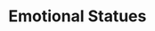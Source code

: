 # Emotional Statues

<div>

<figure><img src="../../../.gitbook/assets/landscape_technical_drawing_atlas_of_different_human_e_20 3.jpg" alt=""><figcaption></figcaption></figure>

 

<figure><img src="../../../.gitbook/assets/landscape_technical_drawing_atlas_representing_differe_00 5.jpg" alt=""><figcaption></figcaption></figure>

 

<figure><img src="../../../.gitbook/assets/landscape_technical_drawing_atlas_of_different_human_e_30.jpg" alt=""><figcaption></figcaption></figure>

 

<figure><img src="../../../.gitbook/assets/landscape_technical_drawing_atlas_of_different_human_e_20.jpg" alt=""><figcaption></figcaption></figure>

</div>

<div>

<figure><img src="../../../.gitbook/assets/landscape_technical_drawing_atlas_representing_differe_10 30.jpg" alt=""><figcaption></figcaption></figure>

 

<figure><img src="../../../.gitbook/assets/landscape_technical_drawing_atlas_representing_differe_10 40.jpg" alt=""><figcaption></figcaption></figure>

 

<figure><img src="../../../.gitbook/assets/landscape_technical_drawing_atlas_representing_differe_20 3.jpg" alt=""><figcaption></figcaption></figure>

 

<figure><img src="../../../.gitbook/assets/landscape_technical_drawing_atlas_representing_differe_20 11.jpg" alt=""><figcaption></figcaption></figure>

</div>

<div>

<figure><img src="../../../.gitbook/assets/landscape_technical_drawing_atlas_representing_differe_20.jpg" alt=""><figcaption></figcaption></figure>

 

<figure><img src="../../../.gitbook/assets/landscape_technical_drawing_atlas_representing_differe_20.orig.jpg" alt=""><figcaption></figcaption></figure>

 

<figure><img src="../../../.gitbook/assets/landscape_technical_drawing_atlas_representing_differe_30 9.jpg" alt=""><figcaption></figcaption></figure>

 

<figure><img src="../../../.gitbook/assets/landscape_technical_drawing_atlas_representing_differe_30 10.jpg" alt=""><figcaption></figcaption></figure>

</div>

<div>

<figure><img src="../../../.gitbook/assets/landscape_technical_drawing_atlas_representing_differe_30 20.jpg" alt=""><figcaption></figcaption></figure>

 

<figure><img src="../../../.gitbook/assets/landscape_technical_drawing_atlas_representing_differe_30 30.jpg" alt=""><figcaption></figcaption></figure>

 

<figure><img src="../../../.gitbook/assets/landscape_technical_drawing_physical_mapping_of_differ_0.jpg" alt=""><figcaption></figcaption></figure>

 

<figure><img src="../../../.gitbook/assets/landscape_technical_drawing_physical_mapping_of_differ_1.jpg" alt=""><figcaption></figcaption></figure>

</div>
